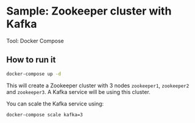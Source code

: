 # Sample: Zookeeper cluster with Kafka

Tool: Docker Compose

## How to run it

```bash
docker-compose up -d
```

This will create a Zookeeper cluster with 3 nodes `zookeeper1`, `zookeeper2` 
and `zookeeper3`. A Kafka service will be using this cluster. 

You can scale the Kafka service using:

```bash
docker-compose scale kafka=3
```